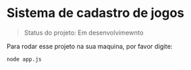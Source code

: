 # Sistema de cadastro de jogos

> Status do projeto: Em desenvolvimewnto

Para rodar esse projeto na sua maquina, por favor digite:

```
node app.js
```
